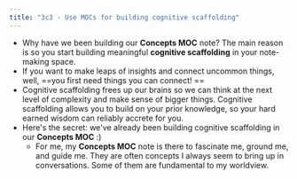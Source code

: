 ```yaml
---
title: "3c3 - Use MOCs for building cognitive scaffolding"
---
```

- Why have we been building our **Concepts MOC** note? The main reason is so you start building meaningful **cognitive scaffolding** in your note-making space.  
- If you want to make leaps of insights and connect uncommon things, well, ==you first need things you can connect!  ==
- Cognitive scaffolding frees up our brains so we can think at the next level of complexity and make sense of bigger things. Cognitive scaffolding allows you to build on your prior knowledge, so your hard earned wisdom can reliably accrete for you.  
- Here's the secret: we've already been building cognitive scaffolding in our **Concepts MOC** :)  
	- For me, my **Concepts MOC** note is there to fascinate me, ground me, and guide me. They are often concepts I always seem to bring up in conversations. Some of them are fundamental to my worldview.